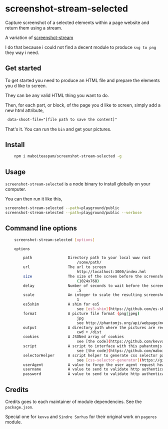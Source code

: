 # screenshot-stream-selected

Capture screenshot of a selected elements within a page website and return them using a stream.

A variation of [screenshot-stream](https://github.com/kevva/screenshot-stream)

I do that because i could not find a decent module to produce `svg to png` they way i need.

## Get started

To get started you need to produce an HTML file and prepare the elements you d like to screen.

They can be any valid HTML thing you want to do.

Then, for each part, or block, of the page you d like to screen, simply add a new html attribute,

```html
 data-shoot-file="[file path to save the content]"
```

That's it. You can run the `bin` and get your pictures.

## Install

```sh
    npm i maboiteaspam/screenshot-stream-selected -g
```

## Usage

`screenshot-stream-selected` is a node binary to install globally on your computer.

You can then run it like this,

```sh
screenshot-stream-selected --path=playground/public
screenshot-stream-selected --path=playground/public --verbose
```

## Command line options

```sh
    screenshot-stream-selected [options]

    options

        path                Directory path to your local www root
                                /some/path/
        url                 The url to screen
                                http://localhost:3000/index.hml
        size                The size of the screen before the screenshots starts
                                (1024x768)
        delay               Number of seconds to wait before the screen is started.
                                .5
        scale               An integer to scale the resulting screenshot
                                1
        es5shim             A shim for es5
                                see [es5-shim](https://github.com/es-shims/es5-shim)
        format              A picture file format (png|jpeg)
                                jpg
                                see http://phantomjs.org/api/webpage/method/render-base64.html
        output              A directory path where the pictures are recorded
                                cwd + /dist
        cookies             A JSONed array of cookies
                                see [the code](https://github.com/kevva/screenshot-stream/blob/master/stream.js#L29)
        script              A script to interface with this pahantomjs API to screen your blocks.
                                see [the code](https://github.com/maboiteaspam/screenshot-stream-selected/blob/master/public/screenshot.js)
        selectorHelper      A script helper to generate css selector path. It s tightly linked to script.
                                see [css-selector-generator](https://github.com/fczbkk/css-selector-generator/)
        userAgent           A value to forge the user agent request header.
        username            A value to send to validate http authentication.
        password            A value to send to validate http authentication.
```

## Credits

Credits goes to each maintainer of module dependencies. See the `package.json`.

Special one for `kevva` and `Sindre Sorhus` for their original work on `pageres` module.
